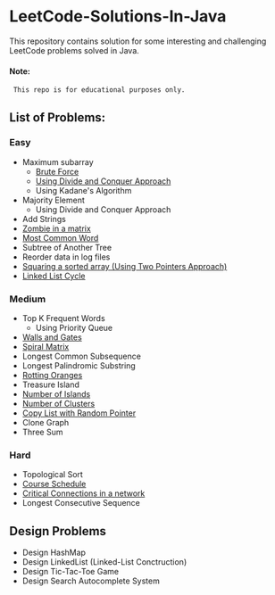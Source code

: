 # LeetCode-Solutions-In-Java
This repository contains solution for some interesting and challenging LeetCode problems solved in Java. 

#### Note:
     This repo is for educational purposes only.

## List of Problems:

### Easy

* Maximum subarray
  * [Brute Force](https://github.com/akank20/LeetCode-Solutions-In-Java/blob/master/Maximum_Subarray/Maximum_Subarray_BruteForce.java)
  * [Using Divide and Conquer Approach](https://github.com/akank20/LeetCode-Solutions-In-Java/blob/master/Maximum_Subarray/Maximum_Subarray_Divide_n_Conquer.java)
  * Using Kadane's Algorithm
* Majority Element
  * Using Divide and Conquer Approach
* Add Strings
* [Zombie in a matrix](https://github.com/akank20/LeetCode-Solutions-In-Java/tree/master/Zombie_In_A_Matrix)
* [Most Common Word](https://github.com/akank20/LeetCode-Solutions-In-Java/tree/master/Most_Common_Word)
* Subtree of Another Tree
* Reorder data in log files
* [Squaring a sorted array (Using Two Pointers Approach)](https://github.com/akank20/LeetCode-Solutions-In-Java/tree/master/Squares_Of_Sorted_Array)
* [Linked List Cycle](https://github.com/akank20/LeetCode-Solutions-In-Java/tree/master/Linked_List_Cycle)

### Medium
* Top K Frequent Words
  * Using Priority Queue
* [Walls and Gates](https://github.com/akank20/LeetCode-Solutions-In-Java/tree/master/Walls_And_Gates)
* [Spiral Matrix](https://github.com/akank20/LeetCode-Solutions-In-Java/tree/master/Spiral_Matrrix)
* Longest Common Subsequence
* Longest Palindromic Substring
* [Rotting Oranges](https://github.com/akank20/LeetCode-Solutions-In-Java/tree/master/Rotting_Oranges)
* Treasure Island
* [Number of Islands](https://github.com/akank20/LeetCode-Solutions-In-Java/tree/master/Number_Of_Islands)
* [Number of Clusters](https://github.com/akank20/LeetCode-Solutions-In-Java/tree/master/Number_Of_Islands)
* [Copy List with Random Pointer](https://github.com/akank20/LeetCode-Solutions-In-Java/tree/master/Copy_List_With_Random_Pointers)
* Clone Graph
* Three Sum

### Hard
* Topological Sort
* [Course Schedule](https://github.com/akank20/LeetCode-Solutions-In-Java/tree/master/Course_Schedule)
* [Critical Connections in a network](https://github.com/akank20/LeetCode-Solutions-In-Java/blob/master/Critical_Connections)
* Longest Consecutive Sequence

## Design Problems

* Design HashMap
* Design LinkedList (Linked-List Conctruction)
* Design Tic-Tac-Toe Game
* Design Search Autocomplete System
